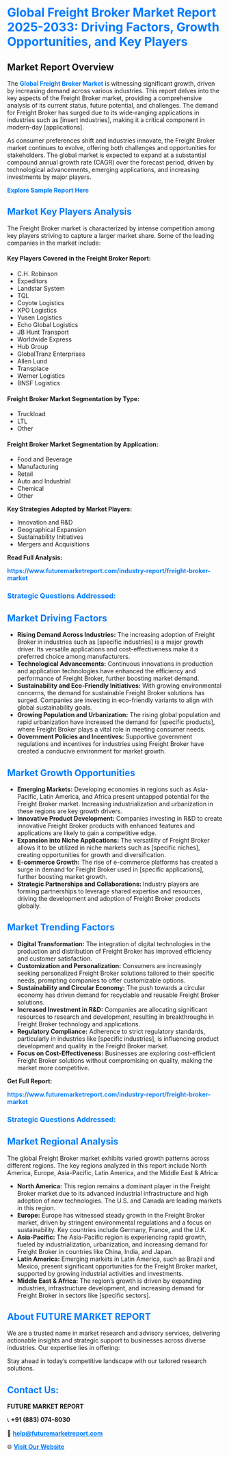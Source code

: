 <h1 style="color: #007BFF;">Global Freight Broker Market Report 2025-2033: Driving Factors, Growth Opportunities, and Key Players</h1>

<section id="overview">
<h2>Market Report Overview</h2>
<p>The <a href="https://www.futuremarketreport.com/industry-report/freight-broker-market" style="color: #007BFF; text-decoration: none;"><strong>Global Freight Broker Market</strong></a> is witnessing significant growth, driven by increasing demand across various industries. This report delves into the key aspects of the Freight Broker market, providing a comprehensive analysis of its current status, future potential, and challenges. The demand for Freight Broker has surged due to its wide-ranging applications in industries such as [insert industries], making it a critical component in modern-day [applications].</p>
<p>As consumer preferences shift and industries innovate, the Freight Broker market continues to evolve, offering both challenges and opportunities for stakeholders. The global market is expected to expand at a substantial compound annual growth rate (CAGR) over the forecast period, driven by technological advancements, emerging applications, and increasing investments by major players.</p>
</section>

<section id="overview">
<p><a href="https://www.futuremarketreport.com/request-sample/reportId=41350" style="color: #007BFF; text-decoration: none;"><strong>Explore Sample Report Here</strong></a></p>
</section>

<section id="key-players">
<h2 style="color: #007BFF;">Market Key Players Analysis</h2>
<p>The Freight Broker market is characterized by intense competition among key players striving to capture a larger market share. Some of the leading companies in the market include:</p>
<h4>Key Players Covered in the Freight Broker Report:</h4>
<ul><li>C.H. Robinson</li><li>Expeditors</li><li>Landstar System</li><li>TQL</li><li>Coyote Logistics</li><li>XPO Logistics</li><li>Yusen Logistics</li><li>Echo Global Logistics</li><li>JB Hunt Transport</li><li>Worldwide Express</li><li>Hub Group</li><li>GlobalTranz Enterprises</li><li>Allen Lund</li><li>Transplace</li><li>Werner Logistics</li><li>BNSF Logistics</li></ul>
<h4>Freight Broker Market Segmentation by Type:</h4>
<ul><li>Truckload</li><li>LTL</li><li>Other</li></ul>

<h4>Freight Broker Market Segmentation by Application:</h4>
<ul><li>Food and Beverage</li><li>Manufacturing</li><li>Retail</li><li>Auto and Industrial</li><li>Chemical</li><li>Other</li></ul>
<p><strong>Key Strategies Adopted by Market Players:</strong></p>
<ul>
<li>Innovation and R&D</li>
<li>Geographical Expansion</li>
<li>Sustainability Initiatives</li>
<li>Mergers and Acquisitions</li>
</ul>
</section>

<section>
<p><strong>Read Full Analysis: </strong></p><a href="https://www.futuremarketreport.com/industry-report/freight-broker-market" style="color: #007BFF; text-decoration: none;"><strong>https://www.futuremarketreport.com/industry-report/freight-broker-market</strong></a>
<h3 style="color: #007BFF;">Strategic Questions Addressed:</h3>
</section>

<section id="driving-factors">
<h2 style="color: #007BFF;">Market Driving Factors</h2>
<ul>
<li><strong>Rising Demand Across Industries:</strong> The increasing adoption of Freight Broker in industries such as [specific industries] is a major growth driver. Its versatile applications and cost-effectiveness make it a preferred choice among manufacturers.</li>
<li><strong>Technological Advancements:</strong> Continuous innovations in production and application technologies have enhanced the efficiency and performance of Freight Broker, further boosting market demand.</li>
<li><strong>Sustainability and Eco-Friendly Initiatives:</strong> With growing environmental concerns, the demand for sustainable Freight Broker solutions has surged. Companies are investing in eco-friendly variants to align with global sustainability goals.</li>
<li><strong>Growing Population and Urbanization:</strong> The rising global population and rapid urbanization have increased the demand for [specific products], where Freight Broker plays a vital role in meeting consumer needs.</li>
<li><strong>Government Policies and Incentives:</strong> Supportive government regulations and incentives for industries using Freight Broker have created a conducive environment for market growth.</li>
</ul>
</section>

<section id="growth-opportunities">
<h2 style="color: #007BFF;">Market Growth Opportunities</h2>
<ul>
<li><strong>Emerging Markets:</strong> Developing economies in regions such as Asia-Pacific, Latin America, and Africa present untapped potential for the Freight Broker market. Increasing industrialization and urbanization in these regions are key growth drivers.</li>
<li><strong>Innovative Product Development:</strong> Companies investing in R&D to create innovative Freight Broker products with enhanced features and applications are likely to gain a competitive edge.</li>
<li><strong>Expansion into Niche Applications:</strong> The versatility of Freight Broker allows it to be utilized in niche markets such as [specific niches], creating opportunities for growth and diversification.</li>
<li><strong>E-commerce Growth:</strong> The rise of e-commerce platforms has created a surge in demand for Freight Broker used in [specific applications], further boosting market growth.</li>
<li><strong>Strategic Partnerships and Collaborations:</strong> Industry players are forming partnerships to leverage shared expertise and resources, driving the development and adoption of Freight Broker products globally.</li>
</ul>
</section>

<section id="trending-factors">
<h2 style="color: #007BFF;">Market Trending Factors</h2>
<ul>
<li><strong>Digital Transformation:</strong> The integration of digital technologies in the production and distribution of Freight Broker has improved efficiency and customer satisfaction.</li>
<li><strong>Customization and Personalization:</strong> Consumers are increasingly seeking personalized Freight Broker solutions tailored to their specific needs, prompting companies to offer customizable options.</li>
<li><strong>Sustainability and Circular Economy:</strong> The push towards a circular economy has driven demand for recyclable and reusable Freight Broker solutions.</li>
<li><strong>Increased Investment in R&D:</strong> Companies are allocating significant resources to research and development, resulting in breakthroughs in Freight Broker technology and applications.</li>
<li><strong>Regulatory Compliance:</strong> Adherence to strict regulatory standards, particularly in industries like [specific industries], is influencing product development and quality in the Freight Broker market.</li>
<li><strong>Focus on Cost-Effectiveness:</strong> Businesses are exploring cost-efficient Freight Broker solutions without compromising on quality, making the market more competitive.</li>
</ul>
</section>

<section>
<p><strong>Get Full Report: </strong></p><a href="https://www.futuremarketreport.com/industry-report/freight-broker-market" style="color: #007BFF; text-decoration: none;"><strong>https://www.futuremarketreport.com/industry-report/freight-broker-market</strong></a>
<h3 style="color: #007BFF;">Strategic Questions Addressed:</h3>
</section>


<section id="regional-analysis">
<h2 style="color: #007BFF;">Market Regional Analysis</h2>
<p>The global Freight Broker market exhibits varied growth patterns across different regions. The key regions analyzed in this report include North America, Europe, Asia-Pacific, Latin America, and the Middle East & Africa:</p>
<ul>
<li><strong>North America:</strong> This region remains a dominant player in the Freight Broker market due to its advanced industrial infrastructure and high adoption of new technologies. The U.S. and Canada are leading markets in this region.</li>
<li><strong>Europe:</strong> Europe has witnessed steady growth in the Freight Broker market, driven by stringent environmental regulations and a focus on sustainability. Key countries include Germany, France, and the U.K.</li>
<li><strong>Asia-Pacific:</strong> The Asia-Pacific region is experiencing rapid growth, fueled by industrialization, urbanization, and increasing demand for Freight Broker in countries like China, India, and Japan.</li>
<li><strong>Latin America:</strong> Emerging markets in Latin America, such as Brazil and Mexico, present significant opportunities for the Freight Broker market, supported by growing industrial activities and investments.</li>
<li><strong>Middle East & Africa:</strong> The region’s growth is driven by expanding industries, infrastructure development, and increasing demand for Freight Broker in sectors like [specific sectors].</li>
</ul>
</section>

<footer>
<h2 style="color: #007BFF;">About FUTURE MARKET REPORT</h2>
<p>We are a trusted name in market research and advisory services, delivering actionable insights and strategic support to businesses across diverse industries. Our expertise lies in offering:</p>

<p>Stay ahead in today’s competitive landscape with our tailored research solutions.</p>

<h2 style="color: #007BFF;">Contact Us:</h2>
<p><strong>FUTURE MARKET REPORT</strong></p>
<p>📞 <strong>+91 (883) 074-8030</strong></p>
<p>📧 <strong><a href="mailto:help@futuremarketreport.com" style="color: #007BFF;">help@futuremarketreport.com</a></strong></p>
<p>🌐 <strong><a href="https://www.futuremarketreport.com/" style="color: #007BFF;">Visit Our Website</a></strong></p>
</footer>